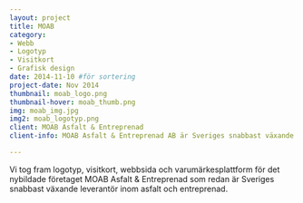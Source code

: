 ```yaml
---
layout: project
title: MOAB
category: 
- Webb
- Logotyp
- Visitkort
- Grafisk design
date: 2014-11-10 #för sortering
project-date: Nov 2014
thumbnail: moab_logo.png
thumbnail-hover: moab_thumb.png
img: moab_img.jpg
img2: moab_logotyp.png
client: MOAB Asfalt & Entreprenad 
client-info: MOAB Asfalt & Entreprenad AB är Sveriges snabbast växande leverantör inom asfalt och entreprenad. De utför entreprenad­arbeten och alla typer av arbeten inom asfaltläggning till alla kunders behov.

---
```

Vi tog fram logotyp, visitkort, webbsida och varumärkesplattform för det nybildade företaget MOAB Asfalt & Entreprenad som redan är Sveriges snabbast växande leverantör inom asfalt och entreprenad.